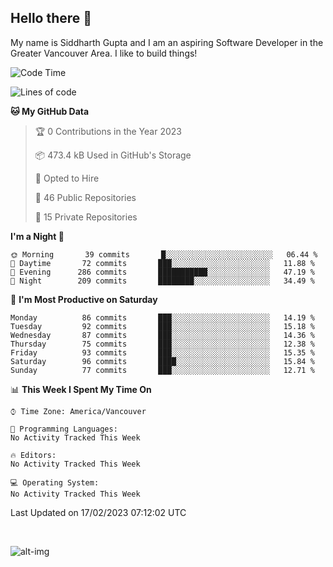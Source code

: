 ## Hello there :wave:

My name is Siddharth Gupta and I am an aspiring Software Developer in the Greater Vancouver Area. I like to build things!

<!-- ![gif](https://github.com/siddg97/siddg97/blob/master/dino.gif) -->

<!--START_SECTION:waka-->
![Code Time](http://img.shields.io/badge/Code%20Time-1%2C875%20hrs%2025%20mins-blue)

![Lines of code](https://img.shields.io/badge/From%20Hello%20World%20I%27ve%20Written-14%20Million%20lines%20of%20code-blue)

**🐱 My GitHub Data** 

> 🏆 0 Contributions in the Year 2023
 > 
> 📦 473.4 kB Used in GitHub's Storage 
 > 
> 💼 Opted to Hire
 > 
> 📜 46 Public Repositories 
 > 
> 🔑 15 Private Repositories  
 > 
**I'm a Night 🦉** 

```text
🌞 Morning       39 commits       █░░░░░░░░░░░░░░░░░░░░░░░░   06.44 % 
🌆 Daytime       72 commits       ███░░░░░░░░░░░░░░░░░░░░░░   11.88 % 
🌃 Evening      286 commits       ███████████░░░░░░░░░░░░░░   47.19 % 
🌙 Night        209 commits       ████████░░░░░░░░░░░░░░░░░   34.49 % 

```
📅 **I'm Most Productive on Saturday** 

```text
Monday          86 commits       ███░░░░░░░░░░░░░░░░░░░░░░   14.19 % 
Tuesday         92 commits       ███░░░░░░░░░░░░░░░░░░░░░░   15.18 % 
Wednesday       87 commits       ███░░░░░░░░░░░░░░░░░░░░░░   14.36 % 
Thursday        75 commits       ███░░░░░░░░░░░░░░░░░░░░░░   12.38 % 
Friday          93 commits       ███░░░░░░░░░░░░░░░░░░░░░░   15.35 % 
Saturday        96 commits       ████░░░░░░░░░░░░░░░░░░░░░   15.84 % 
Sunday          77 commits       ███░░░░░░░░░░░░░░░░░░░░░░   12.71 % 

```


📊 **This Week I Spent My Time On** 

```text
⌚︎ Time Zone: America/Vancouver

💬 Programming Languages: 
No Activity Tracked This Week

🔥 Editors: 
No Activity Tracked This Week

💻 Operating System: 
No Activity Tracked This Week

```


 Last Updated on 17/02/2023 07:12:02 UTC
<!--END_SECTION:waka-->

<br>

![alt-img](https://github-readme-stats.vercel.app/api?username=siddg97&count_private=true&theme=nightowl&show_icons=true)

